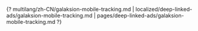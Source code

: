 {? multilang/zh-CN/galaksion-mobile-tracking.md | localized/deep-linked-ads/galaksion-mobile-tracking.md | pages/deep-linked-ads/galaksion-mobile-tracking.md ?}
